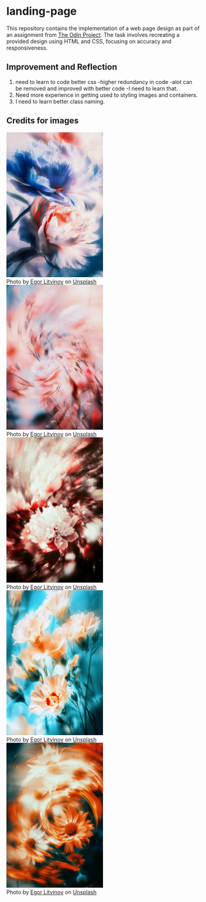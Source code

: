 # landing-page

This repository contains the implementation of a web page design as part of an assignment from [The Odin Project](https://www.theodinproject.com/lessons/foundations-landing-page). The task involves recreating a provided design using HTML and CSS, focusing on accuracy and responsiveness.

## Improvement and Reflection

1. need to learn to code better css -higher redundancy in code -alot can be removed and improved with better code -I need to learn that.
2. Need more experience in getting used to styling images and containers.
3. I need to learn better class naming.

## Credits for images

<div>
<img src="./images/egor-litvinov-Bpi5JBsyNjg-unsplash.jpg" width="50%">
<br>
Photo by <a href="https://unsplash.com/@litvinov?utm_content=creditCopyText&utm_medium=referral&utm_source=unsplash">Egor Litvinov</a> on <a href="https://unsplash.com/photos/a-close-up-of-a-flower-with-a-blurry-background-Bpi5JBsyNjg?utm_content=creditCopyText&utm_medium=referral&utm_source=unsplash">Unsplash</a>
</div>

<div>
<img src="./images/egor-litvinov-VYu3zNM6FxY-unsplash.jpg" width="50%">
<br>
Photo by <a href="https://unsplash.com/@litvinov?utm_content=creditCopyText&utm_medium=referral&utm_source=unsplash">Egor Litvinov</a> on <a href="https://unsplash.com/photos/a-blurry-photo-of-a-bunch-of-flowers-VYu3zNM6FxY?utm_content=creditCopyText&utm_medium=referral&utm_source=unsplash">Unsplash</a>
</div>

<div>
<img src="./images/egor-litvinov-f9UAjeJ8Rzc-unsplash.jpg" width="50%">
<br>
Photo by <a href="https://unsplash.com/@litvinov?utm_content=creditCopyText&utm_medium=referral&utm_source=unsplash">Egor Litvinov</a> on <a href="https://unsplash.com/photos/a-flower-that-is-in-the-middle-of-a-picture-f9UAjeJ8Rzc?utm_content=creditCopyText&utm_medium=referral&utm_source=unsplash">Unsplash</a>
</div>

<div>
<img src="./images/egor-litvinov-h9KUPkrOrYI-unsplash.jpg" width="50%">
<br>
Photo by <a href="https://unsplash.com/@litvinov?utm_content=creditCopyText&utm_medium=referral&utm_source=unsplash">Egor Litvinov</a> on <a href="https://unsplash.com/photos/a-bunch-of-flowers-that-are-in-the-air-h9KUPkrOrYI?utm_content=creditCopyText&utm_medium=referral&utm_source=unsplash">Unsplash</a>
</div>

<div>
<img src="./images/egor-litvinov-dZM6U8c_4sU-unsplash.jpg" width="50%">
<br>
Photo by <a href="https://unsplash.com/@litvinov?utm_content=creditCopyText&utm_medium=referral&utm_source=unsplash">Egor Litvinov</a> on <a href="https://unsplash.com/photos/a-blurry-photo-of-a-flower-in-a-vase-dZM6U8c_4sU?utm_content=creditCopyText&utm_medium=referral&utm_source=unsplash">Unsplash</a>
</div>
